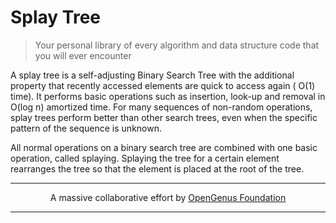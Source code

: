 # Splay Tree
> Your personal library of every algorithm and data structure code that you will ever encounter

A splay tree is a self-adjusting Binary Search Tree with the additional property that recently accessed elements are quick to access again ( O(1) time). It performs basic operations such as insertion, look-up and removal in O(log n) amortized time. For many sequences of non-random operations, splay trees perform better than other search trees, even when the specific pattern of the sequence is unknown.

All normal operations on a binary search tree are combined with one basic operation, called splaying. Splaying the tree for a certain element rearranges the tree so that the element is placed at the root of the tree.

---

<p align="center">
	A massive collaborative effort by <a href="https://github.com/OpenGenus/cosmos">OpenGenus Foundation</a> 
</p>

---